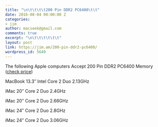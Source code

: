 ```yaml
---
title: "\n\t\t\t\t200 Pin DDR2 PC6400\t\t"
date: 2016-08-04 00:00:00 Z
categories:
- jim
author: macseek@gmail.com
comments: true
excerpt: "\n\t\t\t\t\t\t"
layout: post
link: https://jim.am/200-pin-ddr2-pc6400/
wordpress_id: 5649
---
```


The following Apple computers Accept 200 Pin DDR2 PC6400 Memory ([check price](http://amzn.to/2anIcs7))




MacBook 13.3″ Intel Core 2 Duo 2.13GHz




iMac 20″ Core 2 Duo 2.4GHz




iMac 20″ Core 2 Duo 2.66GHz




iMac 24″ Core 2 Duo 2.8GHz




iMac 24″ Core 2 Duo 3.06GHz


		
